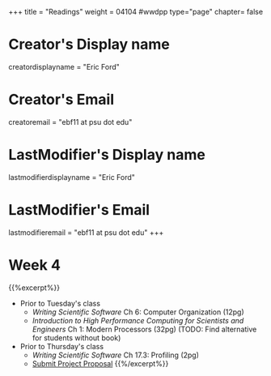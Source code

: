 +++
title = "Readings"
weight = 04104  #wwdpp
type="page"
chapter= false

# Creator's Display name
creatordisplayname = "Eric Ford"
# Creator's Email
creatoremail = "ebf11 at psu dot edu"
# LastModifier's Display name
lastmodifierdisplayname = "Eric Ford"
# LastModifier's Email
lastmodifieremail = "ebf11 at psu dot edu"
+++


# Week 4
{{%excerpt%}}
- Prior to Tuesday's class
   + _Writing Scientific Software_ Ch 6: Computer Organization (12pg)
   + _Introduction to High Performance Computing for Scientists and Engineers_ Ch 1: Modern Processors (32pg) (TODO: Find alternative for students without book)
- Prior to Thursday's class
   + _Writing Scientific Software_ Ch 17.3: Profiling (2pg)
   + [Submit Project Proposal](/lessons/week4/project)
{{%/excerpt%}}
